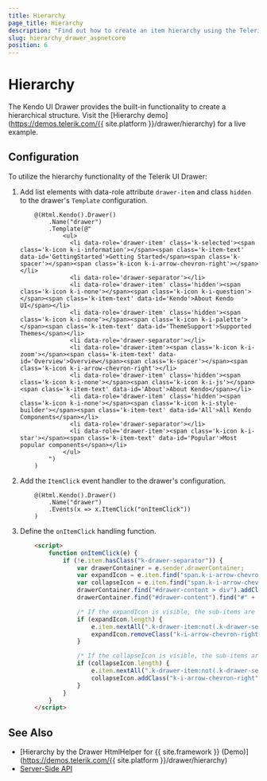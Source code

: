 ```yaml
---
title: Hierarchy
page_title: Hierarchy
description: "Find out how to create an item hierarchy using the Telerik UI Drawer component for {{ site.framework }}."
slug: hierarchy_drawer_aspnetcore
position: 6
---
```


# Hierarchy

The Kendo UI Drawer provides the built-in functionality to create a hierarchical structure. Visit the [Hierarchy demo](https://demos.telerik.com/{{ site.platform }}/drawer/hierarchy) for a live example.

## Configuration

To utilize the hierarchy functionality of the Telerik UI Drawer:

1. Add list elements with data-role attribute `drawer-item` and class `hidden` to the drawer's `Template` configuration.

    ```HtmlHelper
        @(Html.Kendo().Drawer()
            .Name("drawer")
            .Template(@"
                <ul>
                  <li data-role='drawer-item' class='k-selected'><span class='k-icon k-i-information'></span><span class='k-item-text' data-id='GettingStarted'>Getting Started</span><span class='k-spacer'></span><span class='k-icon k-i-arrow-chevron-right'></span></li> 
                  <li data-role='drawer-separator'></li> 
                  <li data-role='drawer-item' class='hidden'><span class='k-icon k-i-none'></span><span class='k-icon k-i-question'></span><span class='k-item-text' data-id='Kendo'>About Kendo UI</span></li> 
                  <li data-role='drawer-item' class='hidden'><span class='k-icon k-i-none'></span><span class='k-icon k-i-palette'></span><span class='k-item-text' data-id='ThemeSupport'>Supported Themes</span></li> 
                  <li data-role='drawer-separator'></li> 
                  <li data-role='drawer-item'><span class='k-icon k-i-zoom'></span><span class='k-item-text' data-id='Overview'>Overview</span><span class='k-spacer'></span><span class='k-icon k-i-arrow-chevron-right'></li> 
                  <li data-role='drawer-item' class='hidden'><span class='k-icon k-i-none'></span><span class='k-icon k-i-js'></span><span class='k-item-text' data-id='About'>About Kendo</span></li> 
                  <li data-role='drawer-item' class='hidden'><span class='k-icon k-i-none'></span><span class='k-icon k-i-style-builder'></span><span class='k-item-text' data-id='All'>All Kendo Components</span></li> 
                  <li data-role='drawer-separator'></li> 
                  <li data-role='drawer-item'><span class='k-icon k-i-star'></span><span class='k-item-text' data-id='Popular'>Most popular components</span></li> 
                </ul>
            ")
        )
    ```

1. Add the `ItemClick` event handler to the drawer's configuration.

    ```HtmlHelper
        @(Html.Kendo().Drawer()
            .Name("drawer")
            .Events(x => x.ItemClick("onItemClick"))
        )
    ```

1. Define the `onItemClick` handling function.

    ```html
        <script>
            function onItemClick(e) {
                if (!e.item.hasClass("k-drawer-separator")) {
                    var drawerContainer = e.sender.drawerContainer;
                    var expandIcon = e.item.find("span.k-i-arrow-chevron-right");
                    var collapseIcon = e.item.find("span.k-i-arrow-chevron-down");
                    drawerContainer.find("#drawer-content > div").addClass("hidden");
                    drawerContainer.find("#drawer-content").find("#" + e.item.find(".k-item-text").attr("data-id")).removeClass("hidden");

                    /* If the expandIcon is visible, the sub-items are hidden. Clicking on the icon should remove the hidden class and reveal the items.*/
                    if (expandIcon.length) {
                        e.item.nextAll(".k-drawer-item:not(.k-drawer-separator):lt(2)").removeClass("hidden");
                        expandIcon.removeClass("k-i-arrow-chevron-right").addClass("k-i-arrow-chevron-down");
                    }

                    /* If the collapseIcon is visible, the sub-items are visible. Clicking on the icon should add the hidden class and hide the items. */
                    if (collapseIcon.length) {
                        e.item.nextAll(".k-drawer-item:not(.k-drawer-separator):lt(2)").addClass("hidden");
                        collapseIcon.addClass("k-i-arrow-chevron-right").removeClass("k-i-arrow-chevron-down");
                    }
                }
            }
        </script>
    ```

## See Also

* [Hierarchy by the Drawer HtmlHelper for {{ site.framework }} (Demo)](https://demos.telerik.com/{{ site.platform }}/drawer/hierarchy)
* [Server-Side API](/api/drawer)
